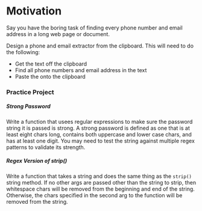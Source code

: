 # Motivation

Say you have the boring task of finding every phone number and email address in a long web page or document.

Design a phone and email extractor from the clipboard. This will need to do the following:
- Get the text off the clipboard
- Find all phone numbers and email address in the text
- Paste the onto the clipboard

### Practice Project

##### Strong Password

Write a function that usees regular expressions to make sure the password string it is passed is strong. A strong password is defined as one that is at least eight chars long, contains both uppercase and lower case chars, and has at least one digit. You may need to test the string against multiple regex patterns to validate its strength.

##### Regex Version of strip()

Write a function that takes a string and does the same thing as the `strip()` string method. If no other args are passed other than the string to strip, then whitespace chars will be removed from the beginning and end of the string. Otherwise, the chars specified in the second arg to the function will be removed from the string.

